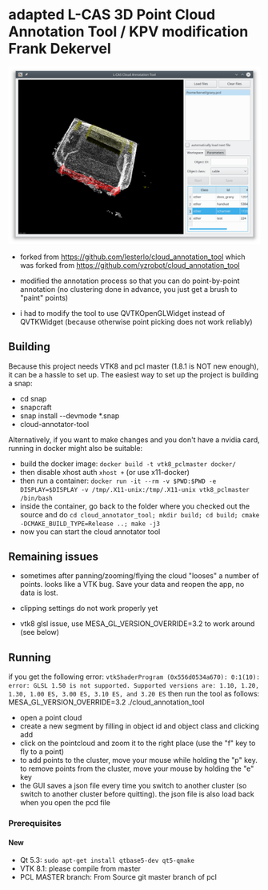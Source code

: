 # adapted L-CAS 3D Point Cloud Annotation Tool / KPV modification Frank Dekervel #

![Screenshot](screenshot.png?raw=true "Screenshot")


* forked from https://github.com/lesterlo/cloud_annotation_tool which was
  forked from https://github.com/yzrobot/cloud_annotation_tool

* modified the annotation process so that you can do point-by-point
  annotation (no clustering done in advance, you just get a brush to "paint"
  points)

* i had to modify the tool to use QVTKOpenGLWidget instead of QVTKWidget
  (because otherwise point picking does not work reliably)

## Building

Because this project needs VTK8 and pcl master (1.8.1 is NOT new enough), it can be a hassle to
set up. The easiest way to set up the project is building a snap:

* cd snap
* snapcraft
* snap install --devmode *.snap
* cloud-annotator-tool

Alternatively, if you want to make changes and you don't have a nvidia card,
running in docker might also be suitable:

* build the docker image:  `docker build -t vtk8_pclmaster docker/`
* then disable xhost auth `xhost +` (or use x11-docker)
* then run a container: `docker run -it --rm -v $PWD:$PWD -e DISPLAY=$DISPLAY -v /tmp/.X11-unix:/tmp/.X11-unix vtk8_pclmaster /bin/bash`
* inside the container, go back to the folder where you checked out the source and do `cd cloud_annotator_tool; mkdir build; cd build; cmake -DCMAKE_BUILD_TYPE=Release ..; make -j3`
* now you can start the cloud annotator tool


## Remaining issues ##

* sometimes after panning/zooming/flying the cloud "looses" a number of points. looks like a VTK
  bug. Save your data and reopen the app, no data is lost.

* clipping settings do not work properly yet

* vtk8 glsl issue, use MESA_GL_VERSION_OVERRIDE=3.2 to work around (see below)

## Running ##

if you get the following error: `vtkShaderProgram (0x556d0534a670): 0:1(10): error: GLSL 1.50 is not supported. Supported versions are: 1.10, 1.20, 1.30, 1.00 ES, 3.00 ES, 3.10 ES, and 3.20 ES`
then run the tool as follows: MESA_GL_VERSION_OVERRIDE=3.2 ./cloud_annotation_tool

* open a point cloud
* create a new segment by filling in object id and object class and clicking add
* click on the pointcloud and zoom it to the right place (use the "f" key to fly to a point)
* to add points to the cluster, move your mouse while holding the "p" key. to remove points from the cluster, move your mouse by holding the "e" key
* the GUI saves a json file every time you switch to another cluster (so switch to another cluster before quitting). the json file is also load back when you open the pcd file

### Prerequisites ###

#### New

* Qt 5.3: `sudo apt-get install qtbase5-dev qt5-qmake`
* VTK 8.1: please compile from master
* PCL MASTER branch: From Source git master branch of pcl
